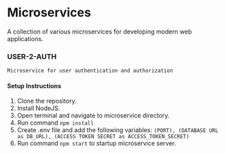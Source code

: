 # Microservices
A collection of various microservices for developing modern web applications.

### USER-2-AUTH
``` Microservice for user authentication and authorization ```
#### Setup Instructions
1. Clone the repository.
2. Install NodeJS.
3. Open terminal and navigate to microservice directory.
4. Run command ``` npm install ```
5. Create .env file and add the following variables: 
``` (PORT), (DATABASE URL as DB_URL), (ACCESS TOKEN SECRET as ACCESS_TOKEN_SECRET) ``` 
6. Run command ``` npm start ``` to startup microservice server.
